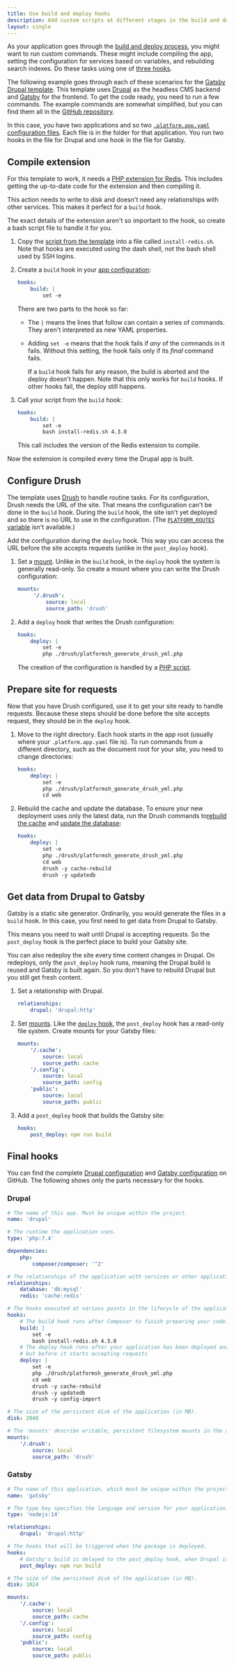 ```yaml
---
title: Use build and deploy hooks
description: Add custom scripts at different stages in the build and deploy process.
layout: single
---
```


As your application goes through the [build and deploy process](../../../overview/build-deploy.md),
you might want to run custom commands.
These might include compiling the app, setting the configuration for services based on variables, and rebuilding search indexes.
Do these tasks using one of [three hooks](./hooks-comparison.md).

The following example goes through each of these scenarios for the [Gatsby Drupal template](https://github.com/platformsh-templates/gatsby-drupal).
This template uses [Drupal](https://www.drupal.org/) as the headless CMS backend
and [Gatsby](https://www.gatsbyjs.com/) for the frontend.
To get the code ready, you need to run a few commands.
The example commands are somewhat simplified, but you can find them all in the [GitHub repository](https://github.com/platformsh-templates/gatsby-drupal).

In this case, you have two applications and so two [`.platform.app.yaml` configuration files](../_index.md).
Each file is in the folder for that application.
You run two hooks in the file for Drupal and one hook in the file for Gatsby.

## Compile extension

For this template to work, it needs a [PHP extension for Redis](https://github.com/phpredis/phpredis).
This includes getting the up-to-date code for the extension and then compiling it.

This action needs to write to disk and doesn't need any relationships with other services.
This makes it perfect for a `build` hook.

The exact details of the extension aren't so important to the hook,
so create a bash script file to handle it for you.

1. Copy the [script from the template](https://github.com/platformsh-templates/gatsby-drupal/blob/master/drupal/install-redis.sh)
   into a file called `install-redis.sh`.
   Note that hooks are executed using the dash shell, not the bash shell used by SSH logins.
1. Create a `build` hook in your [app configuration](../app-reference.md):

   ```yaml {location="drupal/.platform.app.yaml"}
   hooks:
       build: |
           set -e
   ```

   There are two parts to the hook so far:

     * The `|` means the lines that follow can contain a series of commands.
       They aren't interpreted as new YAML properties.
     * Adding `set -e` means that the hook fails if _any_ of the commands in it fails.
       Without this setting, the hook fails only if its _final_ command fails.

       If a `build` hook fails for any reason, the build is aborted and the deploy doesn't happen.
       Note that this only works for `build` hooks.
       If other hooks fail, the deploy still happens.
1. Call your script from the `build` hook:

   ```yaml {location="drupal/.platform.app.yaml"}
   hooks:
       build: |
           set -e
           bash install-redis.sh 4.3.0
   ```

   This call includes the version of the Redis extension to compile.

Now the extension is compiled every time the Drupal app is built.

## Configure Drush

The template uses [Drush](https://www.drush.org/latest/) to handle routine tasks.
For its configuration, Drush needs the URL of the site.
That means the configuration can't be done in the `build` hook.
During the `build` hook, the site isn't yet deployed and so there is no URL to use in the configuration.
(The [`PLATFORM_ROUTES` variable](../../../development/variables.md#use-platformsh-provided-variables) isn't available.)

Add the configuration during the `deploy` hook.
This way you can access the URL before the site accepts requests (unlike in the `post_deploy` hook).

1. Set a [mount](../app-reference.md#mounts).
   Unlike in the `build` hook, in the `deploy` hook the system is generally read-only.
   So create a mount where you can write the Drush configuration:

   ```yaml {location="drupal/.platform.app.yaml"}
   mounts:
        '/.drush':
            source: local
            source_path: 'drush'
   ```

1. Add a `deploy` hook that writes the Drush configuration:

   ```yaml {location="drupal/.platform.app.yaml"}
   hooks:
       deploy: |
           set -e
           php ./drush/platformsh_generate_drush_yml.php
   ```

   The creation of the configuration is handled by a [PHP script](https://github.com/platformsh-templates/gatsby-drupal/blob/master/drupal/drush/platformsh_generate_drush_yml.php).

## Prepare site for requests

Now that you have Drush configured, use it to get your site ready to handle requests.
Because these steps should be done before the site accepts request, they should be in the `deploy` hook.

1. Move to the right directory.
   Each hook starts in the app root (usually where your `.platform.app.yaml` file is).
   To run commands from a different directory, such as the document root for your site,
   you need to change directories:

   ```yaml {location="drupal/.platform.app.yaml"}
   hooks:
       deploy: |
           set -e
           php ./drush/platformsh_generate_drush_yml.php
           cd web
   ```

1. Rebuild the cache and update the database.
   To ensure your new deployment uses only the latest data,
   run the Drush commands to[rebuild the cache](https://www.drush.org/latest/commands/cache_rebuild/)
   and [update the database](https://www.drush.org/latest/commands/updatedb/):

   ```yaml {location="drupal/.platform.app.yaml"}
   hooks:
       deploy: |
           set -e
           php ./drush/platformsh_generate_drush_yml.php
           cd web
           drush -y cache-rebuild
           drush -y updatedb
   ```

## Get data from Drupal to Gatsby

Gatsby is a static site generator.
Ordinarily, you would generate the files in a `build` hook.
In this case, you first need to get data from Drupal to Gatsby.

This means you need to wait until Drupal is accepting requests.
So the `post_deploy` hook is the perfect place to build your Gatsby site.

You can also redeploy the site every time content changes in Drupal.
On redeploys, only the `post_deploy` hook runs,
meaning the Drupal build is reused and Gatsby is built again.
So you don't have to rebuild Drupal but you still get fresh content.

1. Set a relationship with Drupal.

   ```yaml {location="gatsby/.platform.app.yaml"}
   relationships:
       drupal: 'drupal:http'
   ```

1. Set [mounts](../app-reference.md#mounts).
   Like the [`deploy` hook](#configure-drush), the `post_deploy` hook has a read-only file system.
   Create mounts for your Gatsby files:

   ```yaml {location="gatsby/.platform.app.yaml"}
   mounts:
       '/.cache':
           source: local
           source_path: cache
       '/.config':
           source: local
           source_path: config
       'public':
           source: local
           source_path: public
   ```

1. Add a `post_deploy` hook that builds the Gatsby site:

   ```yaml {location="gatsby/.platform.app.yaml"}
   hooks:
       post_deploy: npm run build
   ```

## Final hooks

You can find the complete [Drupal configuration](https://github.com/platformsh-templates/gatsby-drupal/blob/master/drupal/.platform.app.yaml)
and [Gatsby configuration](https://github.com/platformsh-templates/gatsby-drupal/blob/master/gatsby/.platform.app.yaml)
on GitHub.
The following shows only the parts necessary for the hooks.

### Drupal

```yaml {location="druupal/.platform.app.yaml"}
# The name of this app. Must be unique within the project.
name: 'drupal'

# The runtime the application uses.
type: 'php:7.4'

dependencies:
    php:
        composer/composer: '^2'

# The relationships of the application with services or other applications.
relationships:
    database: 'db:mysql'
    redis: 'cache:redis'

# The hooks executed at various points in the lifecycle of the application.
hooks:
    # The build hook runs after Composer to finish preparing your code.
    build: |
        set -e
        bash install-redis.sh 4.3.0
    # The deploy hook runs after your application has been deployed and started,
    # but before it starts accepting requests
    deploy: |
        set -e
        php ./drush/platformsh_generate_drush_yml.php
        cd web
        drush -y cache-rebuild
        drush -y updatedb
        drush -y config-import

# The size of the persistent disk of the application (in MB).
disk: 2048

# The 'mounts' describe writable, persistent filesystem mounts in the application.
mounts:
    '/.drush':
        source: local
        source_path: 'drush'
```

### Gatsby

```yaml {location="gatsby/.platform.app.yaml"}
# The name of this application, which must be unique within the project.
name: 'gatsby'

# The type key specifies the language and version for your application.
type: 'nodejs:14'

relationships:
    drupal: 'drupal:http'

# The hooks that will be triggered when the package is deployed.
hooks:
    # Gatsby's build is delayed to the post_deploy hook, when Drupal is available for requests.
    post_deploy: npm run build

# The size of the persistent disk of the application (in MB).
disk: 1024

mounts:
    '/.cache':
        source: local
        source_path: cache
    '/.config':
        source: local
        source_path: config
    'public':
        source: local
        source_path: public
```
